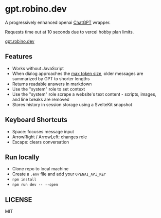 # gpt.robino.dev

A progressively enhanced openai [ChatGPT](https://ai.com) wrapper.

Requests time out at 10 seconds due to vercel hobby plan limits.

[gpt.robino.dev](https://gpt.robino.dev)

## Features

- Works without JavaScript
- When dialog approaches the [max token size](https://platform.openai.com/docs/models), older messages are summarized by GPT to shorter lengths
- Returns readable answers in markdown
- Use the "system" role to set context
- Use the "system" role scrape a website's text content - scripts, images, and line breaks are removed
- Stores history in session storage using a SvelteKit snapshot

## Keyboard Shortcuts

- Space: focuses message input
- ArrowRight / ArrowLeft: changes role
- Escape: clears conversation

## Run locally

- Clone repo to local machine
- Create a `.env` file and add your `OPENAI_API_KEY`
- `npm install`
- `npm run dev -- --open`

## LICENSE

MIT

